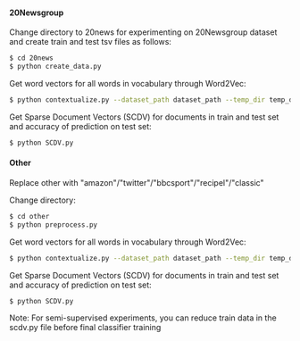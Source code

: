 #### 20Newsgroup
Change directory to 20news for experimenting on 20Newsgroup dataset and create train and test tsv files as follows:
```sh
$ cd 20news
$ python create_data.py
```
Get word vectors for all words in vocabulary through Word2Vec:
```sh
$ python contextualize.py --dataset_path dataset_path --temp_dir temp_dir --gpu_id 0
```
Get Sparse Document Vectors (SCDV) for documents in train and test set and accuracy of prediction on test set:
```sh
$ python SCDV.py
```

#### Other
Replace other with "amazon"/"twitter"/"bbcsport"/"recipel"/"classic"

Change directory:

```sh
$ cd other 
$ python preprocess.py
```
Get word vectors for all words in vocabulary through Word2Vec:
```sh
$ python contextualize.py --dataset_path dataset_path --temp_dir temp_dir --gpu_id 0
```
Get Sparse Document Vectors (SCDV) for documents in train and test set and accuracy of prediction on test set:
```sh
$ python SCDV.py
```

Note: For semi-supervised experiments, you can reduce train data in the scdv.py file before final classifier training
